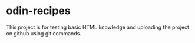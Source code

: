 # odin-recipes

This project is for testing basic HTML knowledge and uploading the project on github using git commands.

